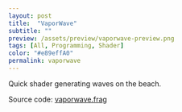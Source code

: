 ```yaml
---
layout: post
title:  "VaporWave"
subtitle: ""
preview: /assets/preview/vaporwave-preview.png
tags: [All, Programming, Shader]
color: "#e89effA0"
permalink: vaporwave
---
```


<p align="center">

<a href="vaporwave-full.html" >
<canvas class="glslCanvas" data-fragment-url="/assets/shaders/vaporwave.frag" width="700" height="500"></canvas>
</a>
</p>
Quick shader generating waves on the beach.

Source code: <a href="https://github.com/aklevy/aklevy.github.io/blob/master/assets/shaders/vaporwave.frag" >vaporwave.frag</a>
